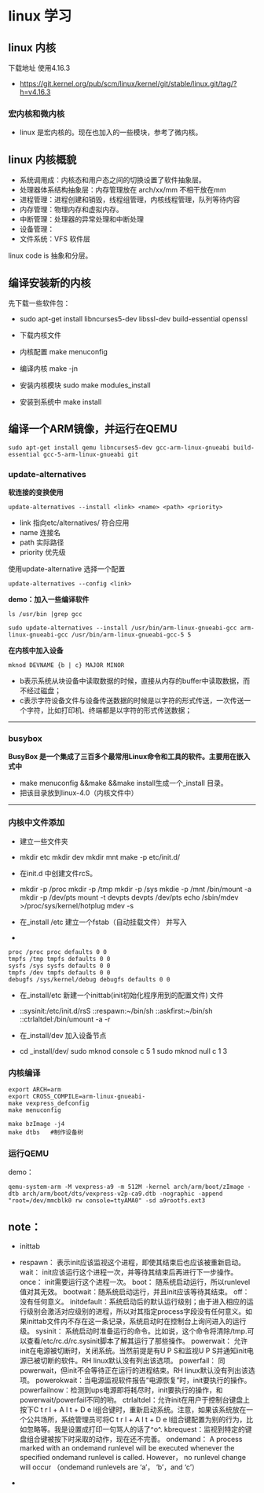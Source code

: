 # linux 学习 #

## linux 内核 ##
下载地址 使用4.16.3 

- https://git.kernel.org/pub/scm/linux/kernel/git/stable/linux.git/tag/?h=v4.16.3


### 宏内核和微内核 ###

- linux 是宏内核的。现在也加入的一些模块，参考了微内核。

## linux 内核概貌 ##

- 系统调用成：内核态和用户态之间的切换设置了软件抽象层。
- 处理器体系结构抽象层：内存管理放在 arch/xx/mm 不相干放在mm
- 进程管理：进程创建和销毁，线程组管理，内核线程管理，队列等待内容
- 内存管理：物理内存和虚拟内存。
- 中断管理：处理器的异常处理和中断处理
- 设备管理：
- 文件系统：VFS 软件层

linux code is 抽象和分层。

## 编译安装新的内核 ##

先下载一些软件包：

    
- sudo apt-get install libncurses5-dev libssl-dev build-essential openssl

- 	下载内核文件 
- 	内核配置     make menuconfig 
- 	编译内核     make -jn
- 	安装内核模块  sudo make modules_install
- 	安装到系统中  make install

## 编译一个ARM镜像，并运行在QEMU ##

	sudo apt-get install qemu libncurses5-dev gcc-arm-linux-gnueabi build-essential gcc-5-arm-linux-gnueabi git 

### update-alternatives ###

**软连接的变换使用**

    update-alternatives --install <link> <name> <path> <priority>

- link 指向etc/alternatives/<name> 符合应用
- name 连接名
- path 实际路径
- priority 优先级

使用update-alternative 选择一个配置

	update-alternatives --config <link>

**demo：加入一些编译软件**

	ls /usr/bin |grep gcc

	sudo update-alternatives --install /usr/bin/arm-linux-gnueabi-gcc arm-linux-gnueabi-gcc /usr/bin/arm-linux-gnueabi-gcc-5 5

	


**在内核中加入设备**

	mknod DEVNAME {b | c} MAJOR MINOR



- b表示系统从块设备中读取数据的时候，直接从内存的buffer中读取数据，而不经过磁盘；
- c表示字符设备文件与设备传送数据的时候是以字符的形式传送，一次传送一个字符，比如打印机、终端都是以字符的形式传送数据；


------


### busybox  ###

**BusyBox 是一个集成了三百多个最常用Linux命令和工具的软件。主要用在嵌入式中**

- make menuconfig &&make &&make install生成一个_install 目录。
- 把该目录放到linux-4.0（内核文件中）


---

### 内核中文件添加 ###

- 建立一些文件夹
- 
    mkdir etc
    mkdir dev
    mkdir mnt
    make -p etc/init.d/

- 在init.d 中创建文件rcS。
- 
    mkdir -p /proc
    mkdir -p /tmp
    mkdir -p /sys
    mkdie -p /mnt
    /bin/mount -a
    mkdir -p /dev/pts
    mount -t devpts devpts /dev/pts
    echo /sbin/mdev >/proc/sys/kernel/hotplug
    mdev -s


- 在_install /etc 建立一个fstab（自动挂载文件） 并写入
-  

    proc /proc proc defaults 0 0
    tmpfs /tmp tmpfs defaults 0 0
    sysfs /sys sysfs defaults 0 0
    tmpfs /dev tmpfs defaults 0 0
    debugfs /sys/kernel/debug debugfs defaults 0 0

- 在_install/etc 新建一个inittab(init初始化程序用到的配置文件) 文件
- 
	::sysinit:/etc/init.d/rsS
	::respawn:~/bin/sh
	::askfirst:~/bin/sh
	::ctrlaltdel:/bin/umount -a -r
	
- 在_install/dev 加入设备节点
- 
	cd _install/dev/
	sudo mknod console c 5 1
	sudo mknod null c 1 3


### 内核编译 ###

    export ARCH=arm
    export CROSS_COMPILE=arm-linux-gnueabi-
    make vexpress_defconfig
    make menuconfig

    make bzImage -j4 
    make dtbs   #制作设备树


### 运行QEMU ###
    
demo：

    qemu-system-arm -M vexpress-a9 -m 512M -kernel arch/arm/boot/zImage -dtb arch/arm/boot/dts/vexpress-v2p-ca9.dtb -nographic -append "root=/dev/mmcblk0 rw console=ttyAMA0" -sd a9rootfs.ext3


## note： ##
- inittab
- 
    respawn： 表示init应该监视这个进程，即使其结束后也应该被重新启动。
    wait：    init应该运行这个进程一次，并等待其结束后再进行下一步操作。
    once：    init需要运行这个进程一次。
    boot：    随系统启动运行，所以runlevel值对其无效。
    bootwait：随系统启动运行，并且init应该等待其结束。
    off：     没有任何意义。
    initdefault：系统启动后的默认运行级别；由于进入相应的运行级别会激活对应级别的进程，所以对其指定process字段没有任何意义。如果inittab文件内不存在这一条记录，系统启动时在控制台上询问进入的运行级。
    sysinit：    系统启动时准备运行的命令。比如说，这个命令将清除/tmp.可以查看/etc/rc.d/rc.sysinit脚本了解其运行了那些操作。
    powerwait：  允许init在电源被切断时，关闭系统。当然前提是有U P S和监视U P S并通知init电源已被切断的软件。RH linux默认没有列出该选项。
    powerfail：  同powerwait，但init不会等待正在运行的进程结束。RH linux默认没有列出该选项。
    powerokwait：当电源监视软件报告“电源恢复”时，init要执行的操作。
    powerfailnow：检测到ups电源即将耗尽时，init要执行的操作，和powerwait/powerfail不同的哟。
    ctrlaltdel：允许init在用户于控制台键盘上按下C t r l + A l t + D e l组合键时，重新启动系统。注意，如果该系统放在一个公共场所，系统管理员可将C t r l + A l t + D e l组合键配置为别的行为，比如忽略等。我是设置成打印一句骂人的话了^o^. kbrequest：监视到特定的键盘组合键被按下时采取的动作，现在还不完善。
    ondemand：  A process marked with an ondemand runlevel will be executed whenever the specified ondemand runlevel is called.  However， no runlevel change will occur （ondemand runlevels are ‘a’， ‘b’，and ‘c’）


- 























